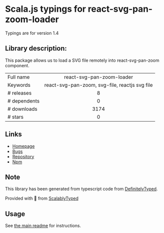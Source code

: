 
# Scala.js typings for react-svg-pan-zoom-loader

Typings are for version 1.4

## Library description:
This package allows us to load a SVG file remotely into react-svg-pan-zoom component.

|                    |                 |
| ------------------ | :-------------: |
| Full name          | react-svg-pan-zoom-loader |
| Keywords           | react-svg-pan-zoom, svg-file, reactjs svg file |
| # releases         | 8 |
| # dependents       | 0 |
| # downloads        | 3174 |
| # stars            | 0 |

## Links
- [Homepage](https://github.com/chrvadala/react-svg-pan-zoom-loader#readme)
- [Bugs](https://github.com/chrvadala/react-svg-pan-zoom-loader/issues)
- [Repository](https://github.com/chrvadala/react-svg-pan-zoom-loader)
- [Npm](https://www.npmjs.com/package/react-svg-pan-zoom-loader)
    


## Note
This library has been generated from typescript code from [DefinitelyTyped](https://definitelytyped.org).

Provided with :purple_heart: from [ScalablyTyped](https://github.com/oyvindberg/ScalablyTyped)

## Usage
See [the main readme](../../readme.md) for instructions.


